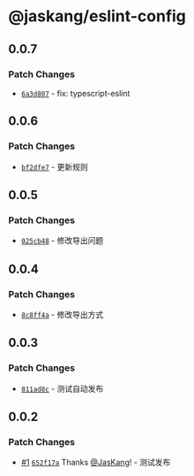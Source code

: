 # @jaskang/eslint-config

## 0.0.7

### Patch Changes

- [`6a3d807`](https://github.com/JasKang/config/commit/6a3d807a2bbab5e4520ba06374b2b451dc2a86a2) - fix: typescript-eslint

## 0.0.6

### Patch Changes

- [`bf2dfe7`](https://github.com/JasKang/config/commit/bf2dfe755681e24454b453d9a17449e26b42ca6e) - 更新规则

## 0.0.5

### Patch Changes

- [`025cb48`](https://github.com/JasKang/config/commit/025cb484651074003705649fc08ec2c856b18296) - 修改导出问题

## 0.0.4

### Patch Changes

- [`8c8ff4a`](https://github.com/JasKang/config/commit/8c8ff4a4fccbaade67a476ded0bab267ea0151bf) - 修改导出方式

## 0.0.3

### Patch Changes

- [`811ad8c`](https://github.com/JasKang/config/commit/811ad8c0d1fa81cf1e55437cd9da706e9517267c) - 测试自动发布

## 0.0.2

### Patch Changes

- [#1](https://github.com/JasKang/config/pull/1) [`652f17a`](https://github.com/JasKang/config/commit/652f17a4b11a0e5f4b8e729615cd6bef1b656c3a) Thanks [@JasKang](https://github.com/JasKang)! - 测试发布
